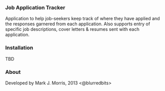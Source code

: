 ### Job Application Tracker

Application to help job-seekers keep track of where they have applied and the responses garnered from each application.
Also supports entry of specific job descriptions, cover letters & resumes sent with each application.

### Installation

TBD

### About

Developed by Mark J. Morris, 2013 <@blurredbits>

